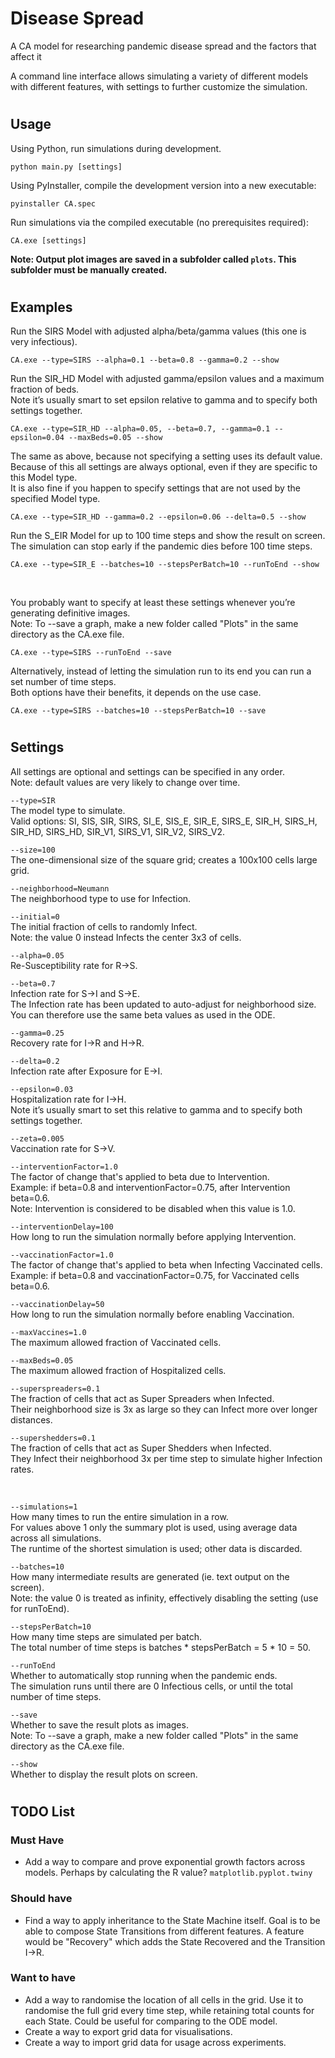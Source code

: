 # Disease Spread
A CA model for researching pandemic disease spread and the factors that affect it

A command line interface allows simulating a variety of different models with different features, with settings to further customize the simulation.
#

## Usage
Using Python, run simulations during development.
```
python main.py [settings]
```
Using PyInstaller, compile the development version into a new executable:
```
pyinstaller CA.spec
```
Run simulations via the compiled executable (no prerequisites required):
```
CA.exe [settings]
```
**Note: Output plot images are saved in a subfolder called `plots`. This subfolder must be manually created.**
#

## Examples 
Run the SIRS Model with adjusted alpha/beta/gamma values (this one is very infectious).
```
CA.exe --type=SIRS --alpha=0.1 --beta=0.8 --gamma=0.2 --show
```
Run the SIR_HD Model with adjusted gamma/epsilon values and a maximum fraction of beds.\
Note it’s usually smart to set epsilon relative to gamma and to specify both settings together.
```
CA.exe --type=SIR_HD --alpha=0.05, --beta=0.7, --gamma=0.1 --epsilon=0.04 --maxBeds=0.05 --show
```
The same as above, because not specifying a setting uses its default value.\
Because of this all settings are always optional, even if they are specific to this Model type.\
It is also fine if you happen to specify settings that are not used by the specified Model type.
```
CA.exe --type=SIR_HD --gamma=0.2 --epsilon=0.06 --delta=0.5 --show
```
Run the S_EIR Model for up to 100 time steps and show the result on screen.\
The simulation can stop early if the pandemic dies before 100 time steps.
```
CA.exe --type=SIR_E --batches=10 --stepsPerBatch=10 --runToEnd --show
```
&nbsp;

You probably want to specify at least these settings whenever you’re generating definitive images.\
Note: To --save a graph, make a new folder called "Plots" in the same directory as the CA.exe file.
```
CA.exe --type=SIRS --runToEnd --save
```
Alternatively, instead of letting the simulation run to its end you can run a set number of time steps.\
Both options have their benefits, it depends on the use case.
```
CA.exe --type=SIRS --batches=10 --stepsPerBatch=10 --save
```
#

## Settings 
All settings are optional and settings can be specified in any order.\
Note: default values are very likely to change over time.

`--type=SIR`\
The model type to simulate.\
Valid options: SI, SIS, SIR, SIRS, SI_E, SIS_E, SIR_E, SIRS_E, SIR_H, SIRS_H, SIR_HD, SIRS_HD, SIR_V1, SIRS_V1, SIR_V2, SIRS_V2.

`--size=100`\
The one-dimensional size of the square grid; creates a 100x100 cells large grid.

`--neighborhood=Neumann`\
The neighborhood type to use for Infection.

`--initial=0`\
The initial fraction of cells to randomly Infect.\
Note: the value 0 instead Infects the center 3x3 of cells.

`--alpha=0.05`\
Re-Susceptibility rate for R->S.

`--beta=0.7`\
Infection rate for S->I and S->E.\
The Infection rate has been updated to auto-adjust for neighborhood size.\
You can therefore use the same beta values as used in the ODE.

`--gamma=0.25`\
Recovery rate for I->R and H->R.

`--delta=0.2`\
Infection rate after Exposure for E->I.

`--epsilon=0.03`\
Hospitalization rate for I->H.\
Note it’s usually smart to set this relative to gamma and to specify both settings together.

`--zeta=0.005`\
Vaccination rate for S->V.

`--interventionFactor=1.0`\
The factor of change that's applied to beta due to Intervention.\
Example: if beta=0.8 and interventionFactor=0.75, after Intervention beta=0.6.\
Note: Intervention is considered to be disabled when this value is 1.0.

`--interventionDelay=100`\
How long to run the simulation normally before applying Intervention.

`--vaccinationFactor=1.0`\
The factor of change that's applied to beta when Infecting Vaccinated cells.\
Example: if beta=0.8 and vaccinationFactor=0.75, for Vaccinated cells beta=0.6.

`--vaccinationDelay=50`\
How long to run the simulation normally before enabling Vaccination.

`--maxVaccines=1.0`\
The maximum allowed fraction of Vaccinated cells.

`--maxBeds=0.05`\
The maximum allowed fraction of Hospitalized cells.

`--superspreaders=0.1`\
The fraction of cells that act as Super Spreaders when Infected.\
Their neighborhood size is 3x as large so they can Infect more over longer distances.

`--supershedders=0.1`\
The fraction of cells that act as Super Shedders when Infected.\
They Infect their neighborhood 3x per time step to simulate higher Infection rates.

&nbsp;

`--simulations=1`\
How many times to run the entire simulation in a row.\
For values above 1 only the summary plot is used, using average data across all simulations.\
The runtime of the shortest simulation is used; other data is discarded.

`--batches=10`\
How many intermediate results are generated (ie. text output on the screen).\
Note: the value 0 is treated as infinity, effectively disabling the setting (use for runToEnd).

`--stepsPerBatch=10`\
How many time steps are simulated per batch.\
The total number of time steps is batches * stepsPerBatch = 5 * 10 = 50.

`--runToEnd`\
Whether to automatically stop running when the pandemic ends.\
The simulation runs until there are 0 Infectious cells, or until the total number of time steps.

`--save`\
Whether to save the result plots as images.\
Note: To --save a graph, make a new folder called "Plots" in the same directory as the CA.exe file.

`--show`\
Whether to display the result plots on screen.
#

## TODO List

### Must Have
- Add a way to compare and prove exponential growth factors across models.
Perhaps by calculating the R value? `matplotlib.pyplot.twiny`

### Should have
- Find a way to apply inheritance to the State Machine itself.
Goal is to be able to compose State Transitions from different features.
A feature would be "Recovery" which adds the State Recovered and the Transition I->R.

### Want to have
- Add a way to randomise the location of all cells in the grid. Use it to randomise the full grid every time step, while retaining total counts for each State. Could be useful for comparing to the ODE model.
- Create a way to export grid data for visualisations.
- Create a way to import grid data for usage across experiments.

